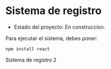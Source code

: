 <h1> Sistema de registro </h1>

- Estado del proyecto: En construccion.

Para ejecutar el sistema, debes poner:

```npm install react```

Sistema de registro 2
